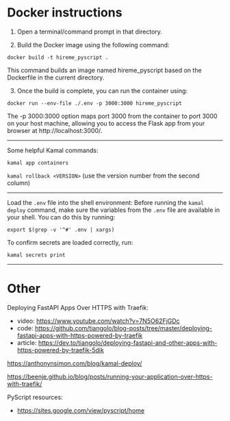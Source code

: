 # Docker instructions

1. Open a terminal/command prompt in that directory.

2. Build the Docker image using the following command:

```docker build -t hireme_pyscript .```

This command builds an image named hireme_pyscript based on the Dockerfile in the current directory.

3. Once the build is complete, you can run the container using:

```docker run --env-file ./.env -p 3000:3000 hireme_pyscript```

The -p 3000:3000 option maps port 3000 from the container to port 3000 on your host machine, allowing you to access the Flask app from your browser at http://localhost:3000/.

-------

Some helpful Kamal commands:

```kamal app containers```

```kamal rollback <VERSION>``` (use the version number from the second column)

-------

Load the `.env` file into the shell environment: Before running the `kamal deploy` command, make sure the variables from the `.env` file are available in your shell. You can do this by running:

```export $(grep -v '^#' .env | xargs)```

To confirm secrets are loaded correctly, run:

```kamal secrets print```

-------

# Other
Deploying FastAPI Apps Over HTTPS with Traefik:
- video: https://www.youtube.com/watch?v=7N5O62FjGDc
- code: https://github.com/tiangolo/blog-posts/tree/master/deploying-fastapi-apps-with-https-powered-by-traefik
- article: https://dev.to/tiangolo/deploying-fastapi-and-other-apps-with-https-powered-by-traefik-5dik

https://anthonynsimon.com/blog/kamal-deploy/

https://beenje.github.io/blog/posts/running-your-application-over-https-with-traefik/

PyScript resources:
- https://sites.google.com/view/pyscript/home